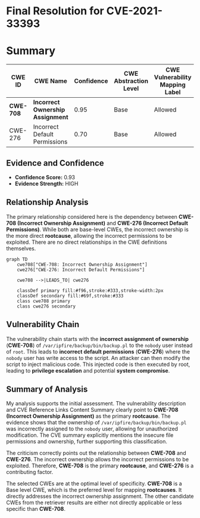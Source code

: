 # Final Resolution for CVE-2021-33393

# Summary
| CWE ID | CWE Name | Confidence | CWE Abstraction Level | CWE Vulnerability Mapping Label | CWE-Vulnerability Mapping Notes |
|---|---|---|---|---|---|
| **CWE-708** | **Incorrect Ownership Assignment** | 0.95 | Base | Allowed | Primary CWE |
| CWE-276 | Incorrect Default Permissions | 0.70 | Base | Allowed | Secondary Candidate |

## Evidence and Confidence

*   **Confidence Score:** 0.93
*   **Evidence Strength:** HIGH

## Relationship Analysis
The primary relationship considered here is the dependency between **CWE-708 (Incorrect Ownership Assignment)** and **CWE-276 (Incorrect Default Permissions)**. While both are base-level CWEs, the incorrect ownership is the more direct **rootcause**, allowing the incorrect permissions to be exploited. There are no direct relationships in the CWE definitions themselves.

```mermaid
graph TD
    cwe708["CWE-708: Incorrect Ownership Assignment"]
    cwe276["CWE-276: Incorrect Default Permissions"]
    
    cwe708 -->|LEADS_TO| cwe276
    
    classDef primary fill:#f96,stroke:#333,stroke-width:2px
    classDef secondary fill:#69f,stroke:#333
    class cwe708 primary
    class cwe276 secondary
```

## Vulnerability Chain
The vulnerability chain starts with the **incorrect assignment of ownership** (**CWE-708**) of `/var/ipfire/backup/bin/backup.pl` to the `nobody` user instead of `root`. This leads to **incorrect default permissions** (**CWE-276**) where the `nobody` user has write access to the script. An attacker can then modify the script to inject malicious code. This injected code is then executed by root, leading to **privilege escalation** and potential **system compromise**.

## Summary of Analysis
My analysis supports the initial assessment. The vulnerability description and CVE Reference Links Content Summary clearly point to **CWE-708 (Incorrect Ownership Assignment)** as the primary **rootcause**. The evidence shows that the ownership of `/var/ipfire/backup/bin/backup.pl` was incorrectly assigned to the `nobody` user, allowing for unauthorized modification. The CVE summary explicitly mentions the insecure file permissions and ownership, further supporting this classification.

The criticism correctly points out the relationship between **CWE-708** and **CWE-276**. The incorrect ownership allows the incorrect permissions to be exploited. Therefore, **CWE-708** is the primary **rootcause**, and **CWE-276** is a contributing factor.

The selected CWEs are at the optimal level of specificity. **CWE-708** is a Base level CWE, which is the preferred level for mapping **rootcauses**. It directly addresses the incorrect ownership assignment. The other candidate CWEs from the retriever results are either not directly applicable or less specific than **CWE-708**.